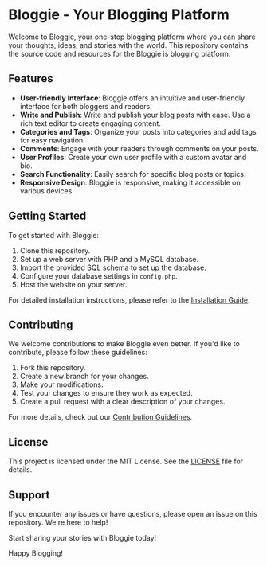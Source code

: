 
# Bloggie - Your Blogging Platform

Welcome to Bloggie, your one-stop blogging platform where you can share your thoughts, ideas, and stories with the world. This repository contains the source code and resources for the Bloggie is  blogging platform.

## Features

- **User-friendly Interface**: Bloggie offers an intuitive and user-friendly interface for both bloggers and readers.
- **Write and Publish**: Write and publish your blog posts with ease. Use a rich text editor to create engaging content.
- **Categories and Tags**: Organize your posts into categories and add tags for easy navigation.
- **Comments**: Engage with your readers through comments on your posts.
- **User Profiles**: Create your own user profile with a custom avatar and bio.
- **Search Functionality**: Easily search for specific blog posts or topics.
- **Responsive Design**: Bloggie is responsive, making it accessible on various devices.

## Getting Started

To get started with Bloggie:

1. Clone this repository.
2. Set up a web server with PHP and a MySQL database.
3. Import the provided SQL schema to set up the database.
4. Configure your database settings in `config.php`.
5. Host the website on your server.

For detailed installation instructions, please refer to the [Installation Guide](docs/INSTALLATION.md).

## Contributing

We welcome contributions to make Bloggie even better. If you'd like to contribute, please follow these guidelines:

1. Fork this repository.
2. Create a new branch for your changes.
3. Make your modifications.
4. Test your changes to ensure they work as expected.
5. Create a pull request with a clear description of your changes.

For more details, check out our [Contribution Guidelines](CONTRIBUTING.md).

## License

This project is licensed under the MIT License. See the [LICENSE](LICENSE) file for details.

## Support

If you encounter any issues or have questions, please open an issue on this repository. We're here to help!

Start sharing your stories with Bloggie today!

Happy Blogging!

